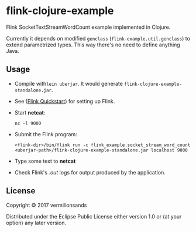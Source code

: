 # flink-clojure-example

Flink SocketTextStreamWordCount example implemented in Clojure.

Currently it depends on modified ```genclass``` (```flink-example.util.genclass```) to extend parametrized types. This way there's no need to define anything Java. 

## Usage

* Compile with```lein uberjar```. It would generate ```flink-clojure-example-standalone.jar```. 

* See ([Flink Quickstart](https://ci.apache.org/projects/flink/flink-docs-release-1.3/quickstart/setup_quickstart.html#run-the-example)) for setting up Flink. 

* Start **netcat**:

    ```nc -l 9000```

* Submit the Flink program:

    ```<flink-dir>/bin/flink run -c flink_example.socket_stream_word_count <uberjar-path>/flink-clojure-example-standalone.jar localhost 9000```

* Type some text to **netcat**

* Check Flink's *.out* logs for output produced by the application.

## License

Copyright © 2017 vermilionsands

Distributed under the Eclipse Public License either version 1.0 or (at
your option) any later version.
